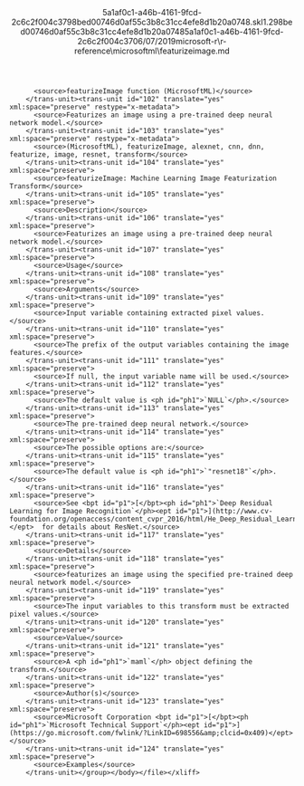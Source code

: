 <?xml version="1.0"?><xliff version="1.2" xmlns="urn:oasis:names:tc:xliff:document:1.2" xmlns:xsi="http://www.w3.org/2001/XMLSchema-instance" xsi:schemaLocation="urn:oasis:names:tc:xliff:document:1.2 xliff-core-1.2-transitional.xsd"><file datatype="xml" original="featurizeimage.md" source-language="en-US" target-language="en-US"><header><tool tool-id="mdxliff" tool-name="mdxliff" tool-version="1.0-4e81c41" tool-company="Microsoft" /><xliffext:skl_file_name xmlns:xliffext="urn:microsoft:content:schema:xliffextensions">5a1af0c1-a46b-4161-9fcd-2c6c2f004c3798bed00746d0af55c3b8c31cc4efe8d1b20a0748.skl</xliffext:skl_file_name><xliffext:version xmlns:xliffext="urn:microsoft:content:schema:xliffextensions">1.2</xliffext:version><xliffext:ms.openlocfilehash xmlns:xliffext="urn:microsoft:content:schema:xliffextensions">98bed00746d0af55c3b8c31cc4efe8d1b20a0748</xliffext:ms.openlocfilehash><xliffext:ms.sourcegitcommit xmlns:xliffext="urn:microsoft:content:schema:xliffextensions">5a1af0c1-a46b-4161-9fcd-2c6c2f004c37</xliffext:ms.sourcegitcommit><xliffext:ms.lasthandoff xmlns:xliffext="urn:microsoft:content:schema:xliffextensions">06/07/2019</xliffext:ms.lasthandoff><xliffext:ms.openlocfilepath xmlns:xliffext="urn:microsoft:content:schema:xliffextensions">microsoft-r\r-reference\microsoftml\featurizeimage.md</xliffext:ms.openlocfilepath></header><body><group id="content" extype="content"><trans-unit id="101" translate="yes" xml:space="preserve" restype="x-metadata">
          <source>featurizeImage function (MicrosoftML)</source>
        </trans-unit><trans-unit id="102" translate="yes" xml:space="preserve" restype="x-metadata">
          <source>Featurizes an image using a pre-trained deep neural network model.</source>
        </trans-unit><trans-unit id="103" translate="yes" xml:space="preserve" restype="x-metadata">
          <source>(MicrosoftML), featurizeImage, alexnet, cnn, dnn, featurize, image, resnet, transform</source>
        </trans-unit><trans-unit id="104" translate="yes" xml:space="preserve">
          <source>featurizeImage: Machine Learning Image Featurization Transform</source>
        </trans-unit><trans-unit id="105" translate="yes" xml:space="preserve">
          <source>Description</source>
        </trans-unit><trans-unit id="106" translate="yes" xml:space="preserve">
          <source>Featurizes an image using a pre-trained deep neural network model.</source>
        </trans-unit><trans-unit id="107" translate="yes" xml:space="preserve">
          <source>Usage</source>
        </trans-unit><trans-unit id="108" translate="yes" xml:space="preserve">
          <source>Arguments</source>
        </trans-unit><trans-unit id="109" translate="yes" xml:space="preserve">
          <source>Input variable containing extracted pixel values.</source>
        </trans-unit><trans-unit id="110" translate="yes" xml:space="preserve">
          <source>The prefix of the output variables containing the image features.</source>
        </trans-unit><trans-unit id="111" translate="yes" xml:space="preserve">
          <source>If null, the input variable name will be used.</source>
        </trans-unit><trans-unit id="112" translate="yes" xml:space="preserve">
          <source>The default value is <ph id="ph1">`NULL`</ph>.</source>
        </trans-unit><trans-unit id="113" translate="yes" xml:space="preserve">
          <source>The pre-trained deep neural network.</source>
        </trans-unit><trans-unit id="114" translate="yes" xml:space="preserve">
          <source>The possible options are:</source>
        </trans-unit><trans-unit id="115" translate="yes" xml:space="preserve">
          <source>The default value is <ph id="ph1">`"resnet18"`</ph>.</source>
        </trans-unit><trans-unit id="116" translate="yes" xml:space="preserve">
          <source>See <bpt id="p1">[</bpt><ph id="ph1">`Deep Residual Learning for Image Recognition`</ph><ept id="p1">](http://www.cv-foundation.org/openaccess/content_cvpr_2016/html/He_Deep_Residual_Learning_CVPR_2016_paper.html)</ept>  for details about ResNet.</source>
        </trans-unit><trans-unit id="117" translate="yes" xml:space="preserve">
          <source>Details</source>
        </trans-unit><trans-unit id="118" translate="yes" xml:space="preserve">
          <source>featurizes an image using the specified pre-trained deep neural network model.</source>
        </trans-unit><trans-unit id="119" translate="yes" xml:space="preserve">
          <source>The input variables to this transform must be extracted pixel values.</source>
        </trans-unit><trans-unit id="120" translate="yes" xml:space="preserve">
          <source>Value</source>
        </trans-unit><trans-unit id="121" translate="yes" xml:space="preserve">
          <source>A <ph id="ph1">`maml`</ph> object defining the transform.</source>
        </trans-unit><trans-unit id="122" translate="yes" xml:space="preserve">
          <source>Author(s)</source>
        </trans-unit><trans-unit id="123" translate="yes" xml:space="preserve">
          <source>Microsoft Corporation <bpt id="p1">[</bpt><ph id="ph1">`Microsoft Technical Support`</ph><ept id="p1">](https://go.microsoft.com/fwlink/?LinkID=698556&amp;clcid=0x409)</ept></source>
        </trans-unit><trans-unit id="124" translate="yes" xml:space="preserve">
          <source>Examples</source>
        </trans-unit></group></body></file></xliff>